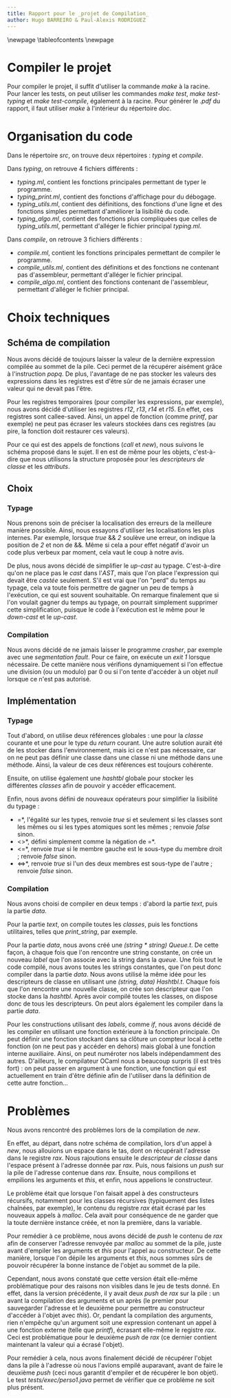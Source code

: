 ```yaml
---
title: Rapport pour le _projet de Compilation_
author: Hugo BARREIRO & Paul-Alexis RODRIGUEZ
---
```


\newpage
\tableofcontents
\newpage

# Compiler le projet

Pour compiler le projet, il suffit d'utiliser la commande _make_ à la racine. Pour lancer les tests, on peut utiliser les commandes _make test_, _make test-typing_ et _make test-compile_, également à la racine. Pour générer le _.pdf_ du rapport, il faut utiliser _make_ à l'intérieur du répertoire _doc_.

# Organisation du code

Dans le répertoire _src_, on trouve deux répertoires : _typing_ et _compile_.

Dans _typing_, on retrouve 4 fichiers différents :

- _typing.ml_, contient les fonctions principales permettant de typer le programme.
- _typing_print.ml_, contient des fonctions d'affichage pour du débogage.
- _typing_utils.ml_, contient des définitions, des fonctions d'une ligne et des fonctions simples permettant d'améliorer la lisibilité du code.
- _typing_algo.ml_, contient des fonctions plus compliquées que celles de _typing_utils.ml_, permettant d'alléger le fichier principal _typing.ml_.

Dans _compile_, on retrouve 3 fichiers différents :

- _compile.ml_, contient les fonctions principales permettant de compiler le programme.
- _compile_utils.ml_, contient des définitions et des fonctions ne contenant pas d'assembleur, permettant d'alléger le fichier principal.
- _compile_algo.ml_, contient des fonctions contenant de l'assembleur, permettant d'alléger le fichier principal.

# Choix techniques

## Schéma de compilation

Nous avons décidé de toujours laisser la valeur de la dernière expression compilée au sommet de la pile. Ceci permet de la récupérer aisément grâce à l'instruction _popq_. De plus, l'avantage de ne pas stocker les valeurs des expressions dans les registres est d'être sûr de ne jamais écraser une valeur qui ne devait pas l'être.

Pour les registres temporaires (pour compiler les expressions, par exemple), nous avons décidé d'utiliser les registres _r12_, _r13_, _r14_ et _r15_. En effet, ces registres sont callee-saved. Ainsi, un appel de fonction (comme _printf_, par exemple) ne peut pas écraser les valeurs stockées dans ces registres (au pire, la fonction doit restaurer ces valeurs).

Pour ce qui est des appels de fonctions (_call_ et _new_), nous suivons le schéma proposé dans le sujet. Il en est de même pour les objets, c'est-à-dire que nous utilisons la structure proposée pour les _descripteurs de classe_ et les _attributs_.

## Choix

### Typage

Nous prenons soin de préciser la localisation des erreurs de la meilleure manière possible. Ainsi, nous essayons d'utiliser les localisations les plus internes. Par exemple, lorsque _true_ && _2_ soulève une erreur, on indique la position de _2_ et non de &&. Même si cela a pour effet négatif d'avoir un code plus verbeux par moment, cela vaut le coup à notre avis.

De plus, nous avons décidé de simplifier le _up-cast_ au typage. C'est-à-dire qu'on ne place pas le _cast_ dans l'_AST_, mais que l'on place l'expression qui devait être _castée_ seulement. S'il est vrai que l'on "perd" du temps au typage, cela va toute fois permettre de gagner un peu de temps à l'exécution, ce qui est souvent souhaitable. On remarque finalement que si l'on voulait gagner du temps au typage, on pourrait simplement supprimer cette simplification, puisque le code à l'exécution est le même pour le _down-cast_ et le _up-cast_.

### Compilation

Nous avons décidé de ne jamais laisser le programme _crasher_, par exemple avec une _segmentation fault_. Pour ce faire, on exécute un _exit 1_ lorsque nécessaire. De cette manière nous vérifions dynamiquement si l'on effectue une division (ou un modulo) par 0 ou si l'on tente d'accéder à un objet _null_ lorsque ce n'est pas autorisé.

## Implémentation

### Typage

Tout d'abord, on utilise deux références globales : une pour la _classe_ courante et une pour le type du _return_ courant. Une autre solution aurait été de les stocker dans l'environnement, mais ici ce n'est pas nécessaire, car on ne peut pas définir une classe dans une classe ni une méthode dans une méthode. Ainsi, la valeur de ces deux références est toujours cohérente.

Ensuite, on utilise également une _hashtbl_ globale pour stocker les différentes _classes_ afin de pouvoir y accéder efficacement.

Enfin, nous avons défini de nouveaux opérateurs pour simplifier la lisibilité du typage :

- =*, l'égalité sur les types, renvoie _true_ si et seulement si les classes sont les mêmes ou si les types atomiques sont les mêmes ; renvoie _false_ sinon.
- <>\*, défini simplement comme la négation de =*.
- <=*, renvoie _true_ si le membre gauche est le sous-type du membre droit ; renvoie _false_ sinon.
- <=>*, renvoie _true_ si l'un des deux membres est sous-type de l'autre ; renvoie _false_ sinon.

### Compilation

Nous avons choisi de compiler en deux temps : d'abord la partie _text_, puis la partie _data_.

Pour la partie _text_, on compile toutes les _classes_, puis les fonctions utilitaires, telles que _print_string_, par exemple.

Pour la partie _data_, nous avons créé une _(string * string) Queue.t_. De cette façon, à chaque fois que l'on rencontre une string constante, on crée un nouveau _label_ que l'on associe avec la string dans la _queue_. Une fois tout le code compilé, nous avons toutes les strings constantes, que l'on peut donc compiler dans la partie _data_. Nous avons utilisé la même idée pour les descripteurs de classe en utilisant une _(string, data) Hashtbl.t_. Chaque fois que l'on rencontre une nouvelle classe, on crée son descripteur que l'on stocke dans la _hashtbl_. Après avoir compilé toutes les classes, on dispose donc de tous les descripteurs. On peut alors également les compiler dans la partie _data_.

Pour les constructions utilisant des _labels_, comme _if_, nous avons décidé de les compiler en utilisant une fonction extérieure à la fonction principale. On peut définir une fonction stockant dans sa clôture un compteur local à cette fonction (on ne peut pas y accéder en dehors) mais global à une fonction interne auxiliaire. Ainsi, on peut numéroter nos labels indépendamment des autres. D'ailleurs, le compilateur OCaml nous a beaucoup surpris (il est très fort) : on peut passer en argument à une fonction, une fonction qui est actuellement en train d'être définie afin de l'utiliser dans la définition de cette autre fonction...

# Problèmes

Nous avons rencontré des problèmes lors de la compilation de _new_.

En effet, au départ, dans notre schéma de compilation, lors d'un appel à _new_, nous allouions un espace dans le tas, dont on récupérait l'adresse dans le registre _rax_. Nous rajoutions ensuite le _descripteur de classe_ dans l'espace présent à l'adresse donnée par _rax_. Puis, nous faisions un _push_ sur la pile de l'adresse contenue dans _rax_. Ensuite, nous compilions et empilions les arguments et _this_, et enfin, nous appelions le constructeur.

Le problème était que lorsque l'on faisait appel à des constructeurs récursifs, notamment pour les classes récursives (typiquement des listes chaînées, par exemple), le contenu du registre _rax_ était écrasé par les nouveaux appels à _malloc_. Cela avait pour conséquence de ne garder que la toute dernière instance créée, et non la première, dans la variable.

Pour remédier à ce problème, nous avons décidé de _push_ le contenu de _rax_ afin de conserver l'adresse renvoyée par _malloc_ au sommet de la pile, juste avant d'empiler les arguments et _this_ pour l'appel au constructeur. De cette manière, lorsque l'on dépile les arguments et _this_, nous sommes sûrs de pouvoir récupérer la bonne instance de l'objet au sommet de la pile.

Cependant, nous avons constaté que cette version était elle-même problématique pour des raisons non visibles dans le jeu de tests donné. En effet, dans la version précédente, il y avait deux _push_ de _rax_ sur la pile : un avant la compilation des arguments et un après (le premier pour sauvegarder l'adresse et le deuxième pour permettre au constructeur d'accéder à l'objet avec _this_). Or, pendant la compilation des arguments, rien n'empêche qu'un argument soit une expression contenant un appel à une fonction externe (telle que _printf_), écrasant elle-même le registre _rax_. Ceci est problématique pour le deuxième _push_ de _rax_ (ce dernier contient maintenant la valeur qui a écrasé l'objet).

Pour remédier à cela, nous avons finalement décidé de récupérer l'objet dans la pile à l'adresse où nous l'avions empilé auparavant, avant de faire le deuxième _push_ (ceci nous garantit d'empiler et de récupérer le bon objet). Le test _tests/exec/perso1.java_ permet de vérifier que ce problème ne soit plus présent.